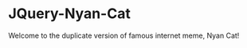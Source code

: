 JQuery-Nyan-Cat
===============

Welcome to the duplicate version of famous internet meme, Nyan Cat! 
